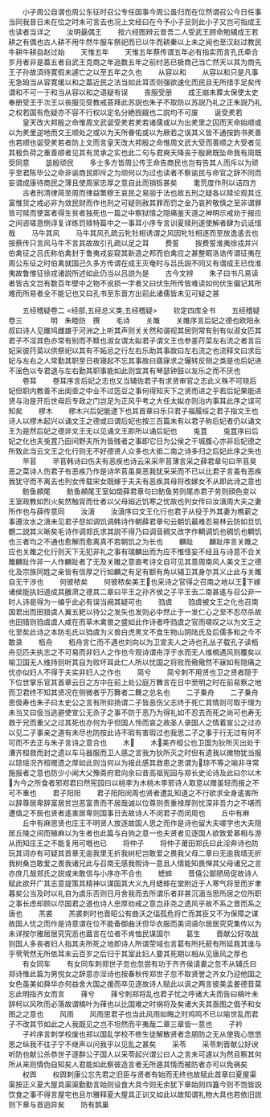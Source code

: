 <!-- { "loadSidebar": true } -->
　　小子周公自谓也周公东征时召公专任国事今周公虽归而在位然谓召公今日任事当同我昔日未在位之时未可言去也况上文经曰在今予小子旦则此小子又岂可指成王也读者当详之
　　汝明朂偶王
　　按六经图辨云昔吾二人受武王顾命勉辅成王若耕之有偶也古人耕不用牛然牛服车祭祀而已以牛而耕秦以上未之闻也至汉赵过教民牛耕牛耕自赵过始
　　天惟五年
　　天惟五年蔡传谓五年必有指实而言孔氏牵合岁月者非是葢五者自武王克商之年追数五年之前纣恶已极商己当亡然天以其为商先王子孙故湏待寛假未遽亡之以至五年之久也
　　从容以和
　　从容以和只是凡事无急廹当从容寛缓以和之葢近民之法当如此耳否则强欲速化而民且无所措手足矣传谓和不可一于和当从容以和之语疑有误
　　丧服受册
　　成王崩未葬太保使太史奉册受王于次王以丧服见受教戒荅拜此苏説也朱子不取防以苏説乃礼之正朱説乃礼之权若国有危疑亦不容不行权以定名分絶觊觎也二説均不可废
　　诞受羑若
　　皇天改大邦殷之命惟周文武诞受羑若羑若诸儒或以为出羑里之囚而天命始顺或以为羑里逆地而文王顺处之或以为天所眷佑或以为厥若之误其义皆不通按韵书羑善也若顺也诞受羑若者防上文而言皇天改大邦殷之命惟周文武大受而善顺之大受者见其极负荷之重善顺者见其有灵承之实也此二句与君奭天降丧于殷厥既坠命我有周既受同意
　　毖殷顽民
　　多士多方皆周公传王命告商民也岂有告其人而斥以为顽乎至君陈毕公之命非谕商民即斥之为顽何以为过也读者不察谕民与命官之辞不同而妄谓成康待商民之薄且使周家忠厚之意自此而销铄甚矣
　　耄荒度作刑以诘四方
　　古者刑清律简至周而律益繁穆王哀民之易丽于法也故五刑之疑各以赎论观其讫富惟货之戒必非为敛民财而作也刑之可疑则赦其罪而罚之金乃哀矜敬慎之至非谓罪皆可赎而使富者得生贫者独死也一篇之中察狱情之隠痛鉴天道之神明示戒劝于报应之间咨嗟恳恻谆复详练罚赎特篇中之一事耳小序专言训夏赎刑遂使解者肆为讥诋惜哉
　　马牛其风
　　马牛其风孔疏云牝牡相诱谓之风因牝牡相逐而至放逸逺去也按蔡传只言风马牛不言其故故引孔疏以足之耳
　　费誓
　　按费誓淮夷徐戎并兴伯禽征之吕氏称伯禽封于鲁夷戎妄窥其新造之邦而伯禽应之甚整暇洛诰传谓征夷在周公东征之时伯禽就国己久多方传谓在成王灭奄时与吕氏説不同又有谓成王已伐淮夷故鲁惟征徐戎诸説所述如此仍当以吕説为是
　　古今文辨
　　朱子曰书凡易读者皆古文岂有数百年壁中之物不讹损一字者又曰伏生所传皆难读如何伏生偏记其所难而所易者全不能记也又曰孔书至东晋方出前此诸儒皆未见可疑之甚

　　五经稽疑卷二
<经部,五经总义类,五经稽疑>
　　钦定四库全书
　　五经稽疑卷三　　　　明　朱睦防　撰
　　毛诗
　　关雎
　　关雎序言后妃之德也欧阳永叔曰诗人见雎鸠雌雄于河洲之上听其声则关关然和谐视其居则常有别有似淑女匹其君子不淫其色亦常有别而不黩也淑女谓太姒君子谓文王也参差荇菜左右流之者言后妃采彼荇菜以供祭祀以其有不妬忌之行左右乐助其事故曰左右流之也流释文曰求后妃与左右之人常勤其职至日夜寝起不忘其事故曰寤寐求之辗转反侧之类是也后妃进不滛色以专君退与左右勤其职事能如此则宜其有琴瑟钟鼓以友乐之而不厌也
　　卷耳
　　卷耳序言后妃之志也又当辅佐君子有求贤审官之志此义殊不可晓后妃但职内教善不出闺壸之中业不过笾豆之事何得知天下之贤而进之乎若后妃果能进贤与治是开后世母后专政之门岂足为正风乎考之大任太姒亦则治内事耳此序之误可知矣
　　樛木
　　樛木兴后妃能逮下也其首章曰乐只君子福履绥之君子指文王也诗人以樛木起兴以诵文王之德或曰谓后妃也按三百篇未有以君子称后妃者仍以诵文王为是然后妃之德非文王无以见诵文王即所以诵后妃也
　　兎罝
　　兎罝序曰后妃之化也夫兎罝乃田间野夫所为皆贱者之事即它日为公侯之干城腹心亦非后妃德之所致此当云文王之化行则无不好德贤人众多也大抵二南之诗多归之后妃此序之失也
　　芣苢
　　芣苢韩诗曰伤夫有恶疾也诗云采采芣苢薄言采之薛君章句曰芣苢臭恶之菜诗人伤君子有恶疾乃作是诗芣苢虽臭恶我犹采采而不已以比君子言虽有恶疾我犹守而不离去也列女传载宋女既嫁于夫夫有恶疾其母将改嫁女不从即此诗之意也
　　鲂鱼頳尾
　　鲂鱼頳尾王室如燬薛君章句曰鲂鱼劳则尾赤君子劳则顔色变以王室政教如烈火矣然触冐而仕者以父母廹近饥寒之忧故也列女传曰汝濆周大夫之妻所作也与薛传意同
　　汝濆
　　汝濆序曰文王化行也君子从役于外其妻为樵薪之事遵汝水之濆未见君子惄如调饥调韩诗作朝薛君章句云朝饥最难忍易林云防如旦饥覩二説其义晰矣毛诗作调郑氏求其説不得乃曰调音稠又改字作輖调饥也稠饥也輖饥也三者均之不通也愈解而愈离真不若朝饥之为长也
　　麟趾
　　麟趾序言关雎之应也关雎之化行则天下无犯非礼之事有瑞麟出而为应不惟怪妄不经且与诗意不合关雎麟趾作非一人作麟趾者了无及关雎之意直考诗文自可见其意周南风人美文王之德化及宗族同姓之亲皆有信厚之行如麟之有足有额有角以辅卫其身尔其义止此与关雎自无干渉也
　　何彼秾矣
　　何彼秾矣美王也采诗之官得之召南之地以王下嫁诸侯能执妇道成其雝肃之德其二章曰平王之孙齐侯之子平王去二南甚逺与召公非一时人诗曷得为一编乎此必有误当阙其疑可也
　　驺虞
　　驺虞被文王之化也召南国君出而田猎虞人翼五豝以待公之发矢也发则必中然止于一发仁心之至不忍尽杀故也田猎则驺虞虞人咸在而草木禽兽之盛如此作诗者呼驺虞之官而嗟叹之以为文王之化至矣此诗之本防毛氏以驺虞为义兽白虎黑文不食生物山阴陆氏及后儒多和之今不敢录
　　栢舟
　　栢舟言仁而不遇也刘向以为卫宣夫人之诗也孔丛子载孔子读栢舟见匹夫执志之不可易而非妇人之作也今观诗谓舟浮于水而无人维楫遇风则覆矣以喻卫国无人维持则听其自为败坏耳此仁人所以忧国之将败而儆儆然不寐如有隠痛之忧亦似妇人不得于夫实非妇人之作也
　　简兮
　　简兮刺不用贤也卫之贤者隠于下位世掌乐官其首章云日之方中在前上处公庭万舞言在日中至明之时在前易察之地而卫君终不知其贤况在侧微者乎万舞者二舞之总名也
　　二子乗舟
　　二子乗舟思伋寿也朱子曰太史公之言有所抑扬谓二子皆恶伤父志终于死亡其情则可取于理为未当又曰伋当逃避使宣公无杀子之事不防于恶乃为得礼如不忍去而死之尚可也寿无救于兄而重父之过其死也亦何为乎但国人怜而哀之故圣人录国人之情着宣公之过亦以见二子事亲之道有未尽也防按此诗不瑕有害瑕过也我思二子之事于行无过有何不可而不去正与朱子言诗之意合也
　　木
　　木美齐桓公也卫国为狄所灭出处于漕齐桓救而封之遗以车马器服而卫人感之言我为狄所灭之时但有遗我以微物犹当报以琼瑶况齐桓赠遗之厚如此则当何以为报此感其救患之恩谓为琼不等之喻非寻常施报者之意也防少小闻大父豫斋府君向余曰昔高祖宪园与郑长史论诗及此曰尔以木为今之所食者邪郑君曰然宪园曰以桃李为木桃木李邪诗人取意以赠虽轻而报之不可不重也
　　君子阳阳
　　君子阳阳闵周也贤者遭乱知道之不行欲求全身逺害所以辞尊居卑辞富居贫岂恶富贵而不居哉诚以位尊则责重禄厚则忧深非吾力之不堪而遭值之不辰也贤者逺害居卑则国事日去故诗人不闵君子而闵周也
　　丘中有麻
　　丘中有麻思贤也庄王不明贤人放逐故国人思之而作是诗也留大夫嗟字也大夫隠居丘陵之间而殖麻以为生者也此篇与白驹之意一也夫贤者见逐国人欲致爱慕相与游从而知庄王之不能复用可嘅也已
　　将仲子
　　将仲子莆田郑氏曰此淫奔诗也防玩其词亦有可疑其首章无逾我里无折我树杞岂敢爱之畏我父母二章曰无逾我墙无折我树桑岂敢爱之畏我诸兄此与召南无感我帨诗一意且人情能知畏惮其父母诸兄之言亦庶几哉郑氏之説或未敢信与小序亦不合也
　　蟋蟀
　　晋僖公鄙陋局促故诗人赋此欲开广其志意提策其精神以谋国其大义九月蟋蟀在堂附近于人寒气将至而岁聿暮矣公当及时以礼自为虞乐否则日月舍我而去所谓乐者非甚沉湎当思所居之位所职之事长虑却顾以尽国君之道也诗人忠厚劝戒之意岂非尧之遗风乎故不系之晋而系之唐也
　　羔裘
　　羔裘刺时也晋昭公有曲沃之偪孤危将亡而其臣又不为保障之谋故国人忧之而作是诗意谓在位不能备御曲沃但华衣服而美词语尔居居究究集传以为未详按尔雅居居究究恶也葢言在位者不肯恤民谋国尔
　　葛生
　　晋献公好攻战则国人多丧者妇人指其夫所死之地即诗人所谓茔域也言葛有所托蘝有所延我其谁与乎茕茕然无所依耳末云百岁之后归于其室此妇人要其死期以相从见唐风之厚也
　　有女同车
　　有女同车刺郑世子忽也忽尝有功于齐齐侯请妻之忽不从辅氏曰郑诗惟此篇为男悦女之辞意亦淫诗也按春秋传郑世子忽不取贤誉之齐女乃迎他国之女色虽美如舜华亦何益舍大国之援而卒见逐故诗人赋此以讽之两言彼美孟姜德音莫忘此明指齐女而言
　　萚兮
　　萚兮刺郑将乱也君子忧之呼诸大夫而告曰槁叶未辞柯以风吹而必落故谓槁叶为萚也以比国难之时祸将及矣诸大夫其亟图之倡予和女图之之意也
　　风雨
　　风雨思君子也当此风雨如晦之时鸡鸣不已以喻世乱而君子不改其节如此之人我既见之岂不坦然而平夷哉二章三章皆一意也
　　子衿
　　子衿序言刺学校废也郑以国乱学校不修生徒解散贤者念朋防之无从使我心悠悠思之纵我不往子宁不继声以问我乎以见乱之甚矣
　　采苓
　　采苓刺晋献公好谀听防也献公杀恭世子逐群公子国人以采苓起兴谓公曰人之言未可遽以为然且察其何所从来则情伪自知矣人君能如此察彼造言者无所遁其情而被防者亦可以免祸矣
　　权舆
　　权舆刺康公忘先君之旧臣与贤者有始而无终也故赋此首章曰夏屋渠渠按正义夏大屋具渠渠勤勤言始则设食大具今则无余犹下章始则四簋今则不饱皆説饮食之事不得言屋宅也且尔雅释夏大屋具正训又如此以故知谓礼物大具也若依旧説则下章与首逈异矣
　　防有鹊巢
